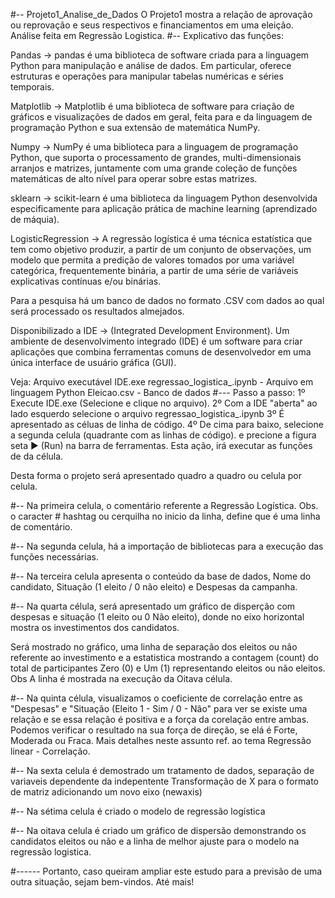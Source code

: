 #-- Projeto1_Analise_de_Dados
O Projeto1 mostra a relação de aprovação ou reprovação e seus respectivos e financiamentos em uma eleição. 
Análise feita em Regressão Logistica.
#--
Explicativo das funções:

Pandas -> pandas é uma biblioteca de software criada para a linguagem Python para manipulação e análise de dados. 
Em particular, oferece estruturas e operações para manipular  tabelas numéricas e séries temporais.

Matplotlib -> Matplotlib é uma biblioteca de software para criação de gráficos e visualizações de dados 
em geral, feita para e da linguagem de programação Python e sua extensão de matemática NumPy.

Numpy -> NumPy é uma biblioteca para a linguagem de programação Python, que suporta o processamento de grandes,
multi-dimensionais arranjos e matrizes, juntamente com uma grande coleção de funções matemáticas de
alto nível para operar sobre estas matrizes.

sklearn -> scikit-learn é uma biblioteca da linguagem Python desenvolvida especificamente para aplicação prática de
machine learning (aprendizado de máquia).

LogisticRegression -> A regressão logística é uma técnica estatística que tem como objetivo produzir,
a partir de um conjunto de observações, um modelo que permita a predição de valores tomados por uma 
variável categórica, frequentemente binária, a partir de uma série de variáveis explicativas contínuas
e/ou binárias.

Para a pesquisa há um banco de dados no formato .CSV com dados ao qual será processado os resultados
almejados.

Disponibilizado a IDE -> (Integrated Development Environment). Um ambiente de desenvolvimento integrado (IDE)
é um software para criar aplicações que combina ferramentas comuns de desenvolvedor em uma única interface de 
usuário gráfica (GUI).

Veja:
Arquivo executável IDE.exe
regressao_logistica_.ipynb - Arquivo em linguagem Python 
Eleicao.csv - Banco de dados
#---
Passo a passo:
1º Execute IDE.exe (Selecione e clique no arquivo).
2º Com a IDE "aberta" ao lado esquerdo selecione o arquivo regressao_logistica_.ipynb
3º É apresentado as céluas de linha de código.
4º De cima para baixo, selecione a segunda celula (quadrante com as linhas de código).
e precione a figura seta  ► (Run)  na barra de ferramentas. Esta ação, irá executar as funções de da célula. 

Desta forma o projeto será apresentado quadro a quadro ou celula por celula.

#--
Na primeira celula, o comentário referente a Regressão Logística.
Obs. o caracter  #  hashtag ou cerquilha no inicio da linha, define que é uma linha de comentário.    

#--
Na segunda celula, há a importação de bibliotecas para a execução das funções necessárias.  

#--
Na terceira celula apresenta o conteúdo da base de dados, Nome do candidato, Situação (1 eleito / 0 não eleito)
e Despesas da campanha. 

#--
Na quarta célula, será apresentado um gráfico de disperção com despesas e situação (1 eleito ou 0 Não eleito),
donde no eixo horizontal mostra os investimentos dos candidatos.

Será mostrado no gráfico, uma linha de separação dos eleitos ou não referente ao investimento e
a estatistica mostrando a contagem (count) do total de participantes Zero (0) e Um (1) representando eleitos ou não eleitos.
Obs A linha é mostrada na execução da Oitava célula.

#--
Na quinta célula, visualizamos o coeficiente de correlação entre as "Despesas" e "Situação (Eleito 1 - Sim / 0 - Não"
para ver se existe uma relação e se essa relação é positiva e a força da corelação entre ambas.
Podemos verificar o resultado na sua força de direção, se elá é Forte, Moderada ou Fraca.
Mais detalhes neste assunto ref. ao tema Regressão linear  - Correlação.

#--
Na sexta celula é demostrado um tratamento de dados, separação de variaveis dependente da indepentente
Transformação de X para o formato de matriz adicionando um novo eixo (newaxis)

#--
Na sétima celula é criado o modelo de regressão logística

#--
Na oitava celula é criado um gráfico de dispersão demonstrando os candidatos eleitos ou não e a linha
de melhor ajuste para o modelo na regressão logistica. 

#*-*-*-*-*-*-
Portanto, caso queiram ampliar este estudo para a previsão de uma outra situação, sejam bem-vindos.
Até mais!

   
